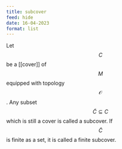 ```yaml
---
title: subcover
feed: hide
date: 16-04-2023
format: list
---
```



Let $$C$$ be a [[cover]] of $$M$$ equipped with topology $$\mathcal O$$.
Any subset $$\tilde{C}\subseteq C$$ which is still a cover is called a subcover.
If $$\tilde{C}$$ is finite as a set, it is called a finite subcover.